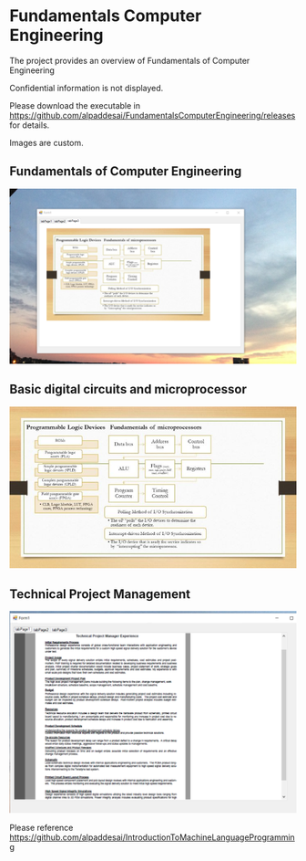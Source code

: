 # Fundamentals Computer Engineering

The project provides an overview of Fundamentals of Computer Engineering 

Confidential information is not displayed.

Please download the executable in https://github.com/alpaddesai/FundamentalsComputerEngineering/releases  for details.

Images are custom.

## Fundamentals of Computer Engineering
![image](Fundamentalsmicroprocessors.png)

## Basic digital circuits and microprocessor
![image](uProcessorSmallerImageI.jpg)

## Technical Project Management
![image](TechnicalProjectManagerExperience.png)

Please reference https://github.com/alpaddesai/IntroductionToMachineLanguageProgramming
